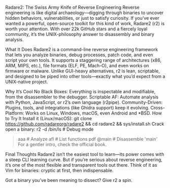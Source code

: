 Radare2: The Swiss Army Knife of Reverse Engineering
Reverse engineering is like digital archaeology—digging through binaries to uncover hidden behaviors, vulnerabilities, or just to satisfy curiosity. If you’ve ever wanted a powerful, open-source toolkit for this kind of work, Radare2 (r2) is worth your attention. With over 22k GitHub stars and a fiercely loyal community, it’s the UNIX-philosophy answer to disassembly and binary analysis.

What It Does
Radare2 is a command-line reverse engineering framework that lets you analyze binaries, debug processes, patch code, and even script your own tools. It supports a staggering range of architectures (x86, ARM, MIPS, etc.), file formats (ELF, PE, Mach-O), and even works on firmware or malware. Unlike GUI-heavy alternatives, r2 is lean, scriptable, and designed to be piped into other tools—exactly what you’d expect from a UNIX-native project.

Why It’s Cool
No Black Boxes: Everything is inspectable and modifiable, from the disassembler to the debugger.
Scriptable AF: Automate analysis with Python, JavaScript, or r2’s own language (r2pipe).
Community-Driven: Plugins, tools, and integrations (like Ghidra support) keep it evolving.
Cross-Platform: Works on Linux, Windows, macOS, even Android and *BSD.
How to Try It
Install it (Linux/macOS):
git clone https://github.com/radareorg/radare2 && cd radare2 && sys/install.sh
Crack open a binary:
r2 -d /bin/ls  # Debug mode
> aaa          # Analyze
> afl          # List functions
> pdf @main    # Disassemble 'main'
For a gentler intro, check the official book.

Final Thoughts
Radare2 isn’t the easiest tool to learn—its power comes with a steep CLI learning curve. But if you’re serious about reverse engineering, it’s one of the most flexible and transparent tools out there. Think of it as Vim for binaries: cryptic at first, then indispensable.

Got a binary you’ve been meaning to dissect? Give r2 a spin.
